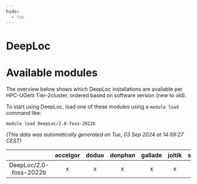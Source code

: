 ```yaml
---
hide:
  - toc
---
```


DeepLoc
=======

# Available modules


The overview below shows which DeepLoc installations are available per HPC-UGent Tier-2cluster, ordered based on software version (new to old).

To start using DeepLoc, load one of these modules using a `module load` command like:

```shell
module load DeepLoc/2.0-foss-2022b
```

*(This data was automatically generated on Tue, 03 Sep 2024 at 14:59:27 CEST)*  

| |accelgor|doduo|donphan|gallade|joltik|shinx|skitty|
| :---: | :---: | :---: | :---: | :---: | :---: | :---: | :---: |
|DeepLoc/2.0-foss-2022b|x|x|x|x|x|-|x|
